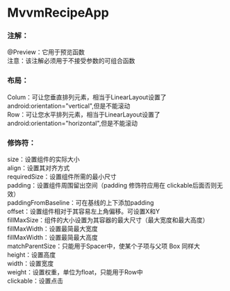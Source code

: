 # MvvmRecipeApp

### 注解：
@Preview：它用于预览函数<br>
注意：该注解必须用于不接受参数的可组合函数<br>

### 布局：
Colum：可让您垂直排列元素，相当于LinearLayout设置了android:orientation="vertical",但是不能滚动<br>
Row：可让您水平排列元素，相当于LinearLayout设置了android:orientation="horizontal",但是不能滚动<br>


### 修饰符：
size：设置组件的实际大小<br>
align：设置其对齐方式<br>
requiredSize：设置组件所需的最小尺寸<br>
padding：设置组件周围留出空间（padding 修饰符应用在 clickable后面否则无效）<br>
paddingFromBaseline：可在基线的上下添加padding<br>
offset：设置组件相对于其容易左上角偏移。可设置X和Y<br>
fillMaxSize：组件的大小设置为其容器的最大尺寸（最大宽度和最大高度）<br>
fillMaxWidth：设置最简最大宽度<br>
fillMaxWidth：设置最简最大高度<br>
matchParentSize：只能用于Spacer中，使某个子项与父项 Box 同样大<br>
height：设置高度<br>
width：设置宽度<br>
weight：设置权重，单位为float，只能用于Row中<br>
clickable：设置点击<br>
